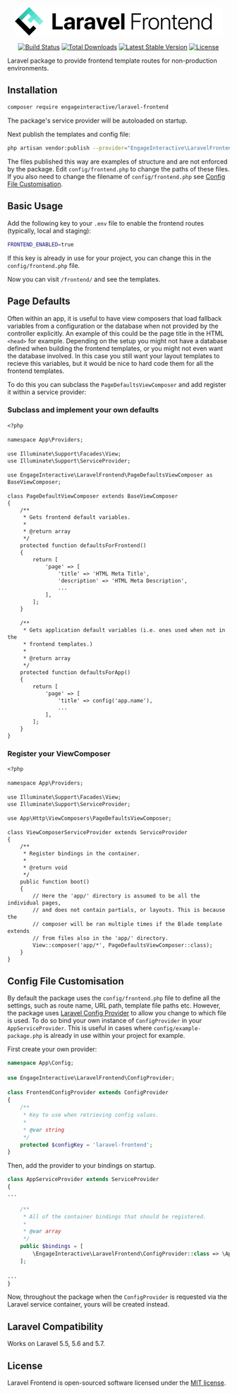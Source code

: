 <p align="center"><img src="logo.svg" width="474px" alt="Laravel Frontend" /></p>

<p align="center">
<a href="https://travis-ci.org/engageinteractive/laravel-frontend"><img src="https://travis-ci.org/engageinteractive/laravel-frontend.svg" alt="Build Status"></a>
<a href="https://packagist.org/packages/engageinteractive/laravel-frontend"><img src="https://poser.pugx.org/engageinteractive/laravel-frontend/d/total.svg" alt="Total Downloads"></a>
<a href="https://packagist.org/packages/engageinteractive/laravel-frontend"><img src="https://poser.pugx.org/engageinteractive/laravel-frontend/v/stable.svg" alt="Latest Stable Version"></a>
<a href="https://packagist.org/packages/engageinteractive/laravel-frontend"><img src="https://poser.pugx.org/engageinteractive/laravel-frontend/license.svg" alt="License"></a>
</p>

Laravel package to provide frontend template routes for non-production environments.

## Installation

```sh
composer require engageinteractive/laravel-frontend
```

The package's service provider will be autoloaded on startup.

Next publish the templates and config file:

```sh
php artisan vendor:publish --provider="EngageInteractive\LaravelFrontend\ServiceProvider"
```

The files published this way are examples of structure and are not enforced by the package. Edit `config/frontend.php` to change the paths of these files. If you also need to change the filename of `config/frontend.php` see [Config File Customisation](#config-file-customisation).

## Basic Usage

Add the following key to your `.env` file to enable the frontend routes (typically, local and staging):

```sh
FRONTEND_ENABLED=true
```

If this key is already in use for your project, you can change this in the `config/frontend.php` file.

Now you can visit `/frontend/` and see the templates.

## Page Defaults

Often within an app, it is useful to have view composers that load fallback variables from a configuration or the database when not provided by the controller explicitly. An example of this could be the page title in the HTML `<head>` for example. Depending on the setup you might not have a database defined when building the frontend templates, or you might not even want the database involved. In this case you still want your layout templates to recieve this variables, but it would be nice to hard code them for all the frontend templates.

To do this you can subclass the `PageDefaultsViewComposer` and add register it within a service provider:

### Subclass and implement your own defaults

```
<?php

namespace App\Providers;

use Illuminate\Support\Facades\View;
use Illuminate\Support\ServiceProvider;

use EngageInteractive\LaravelFrontend\PageDefaultsViewComposer as BaseViewComposer;

class PageDefaultViewComposer extends BaseViewComposer
{
    /**
     * Gets frontend default variables.
     *
     * @return array
     */
    protected function defaultsForFrontend()
    {
        return [
            'page' => [
                'title' => 'HTML Meta Title',
                'description' => 'HTML Meta Description',
                ...
            ],
        ];
    }

    /**
     * Gets application default variables (i.e. ones used when not in the
     * frontend templates.)
     *
     * @return array
     */
    protected function defaultsForApp()
    {
        return [
            'page' => [
                'title' => config('app.name'),
                ...
            ],
        ];
    }
}
```

### Register your ViewComposer

```
<?php

namespace App\Providers;

use Illuminate\Support\Facades\View;
use Illuminate\Support\ServiceProvider;

use App\Http\ViewComposers\PageDefaultsViewComposer;

class ViewComposerServiceProvider extends ServiceProvider
{
    /**
     * Register bindings in the container.
     *
     * @return void
     */
    public function boot()
    {
        // Here the 'app/' directory is assumed to be all the individual pages,
        // and does not contain partials, or layouts. This is because the
        // composer will be ran multiple times if the Blade template extends
        // from files also in the 'app/' directory.
        View::composer('app/*', PageDefaultsViewComposer::class);
    }
}

```

## Config File Customisation

By default the package uses the `config/frontend.php` file to define all the settings, such as route name, URL path, template file paths etc. However, the package uses [Laravel Config Provider](https://github.com/engageinteractive/laravel-config-provider) to allow you change to which file is used. To do so bind your own instance of `ConfigProvider` in your `AppServiceProvider`. This is useful in cases where `config/example-package.php` is already in use within your project for example.

First create your own provider:

```php
namespace App\Config;

use EngageInteractive\LaravelFrontend\ConfigProvider;

class FrontendConfigProvider extends ConfigProvider
{
    /**
     * Key to use when retrieving config values.
     *
     * @var string
     */
    protected $configKey = 'laravel-frontend';
}
```

Then, add the provider to your bindings on startup.

```php
class AppServiceProvider extends ServiceProvider
{
...

    /**
     * All of the container bindings that should be registered.
     *
     * @var array
     */
    public $bindings = [
        \EngageInteractive\LaravelFrontend\ConfigProvider::class => \App\Config\FrontendConfigProvider::class,
    ];

...
}
```

Now, throughout the package when the `ConfigProvider` is requested via the Laravel service container, yours will be created instead.

## Laravel Compatibility

Works on Laravel 5.5, 5.6 and 5.7.

## License

Laravel Frontend is open-sourced software licensed under the [MIT license](http://opensource.org/licenses/MIT).
